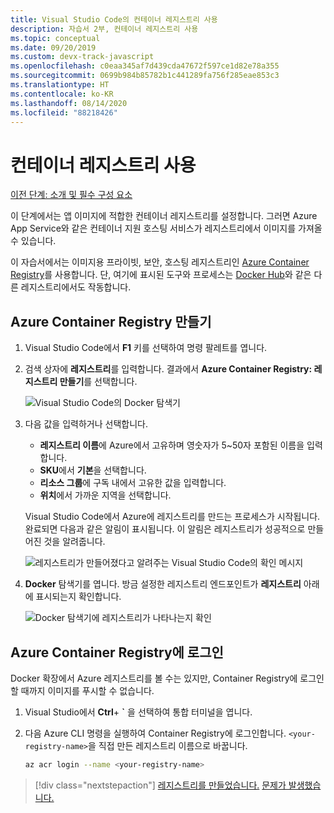 ```yaml
---
title: Visual Studio Code의 컨테이너 레지스트리 사용
description: 자습서 2부, 컨테이너 레지스트리 사용
ms.topic: conceptual
ms.date: 09/20/2019
ms.custom: devx-track-javascript
ms.openlocfilehash: c0eaa345af7d439cda47672f597ce1d82e78a355
ms.sourcegitcommit: 0699b984b85782b1c441289fa756f285eae853c3
ms.translationtype: HT
ms.contentlocale: ko-KR
ms.lasthandoff: 08/14/2020
ms.locfileid: "88218426"
---
```

# <a name="use-a-container-registry"></a>컨테이너 레지스트리 사용

[이전 단계: 소개 및 필수 구성 요소](tutorial-vscode-docker-node-01.md)

이 단계에서는 앱 이미지에 적합한 컨테이너 레지스트리를 설정합니다. 그러면 Azure App Service와 같은 컨테이너 지원 호스팅 서비스가 레지스트리에서 이미지를 가져올 수 있습니다.

이 자습서에서는 이미지용 프라이빗, 보안, 호스팅 레지스트리인 [Azure Container Registry](https://azure.microsoft.com/services/container-registry/)를 사용합니다. 단, 여기에 표시된 도구와 프로세스는 [Docker Hub](https://hub.docker.com/)와 같은 다른 레지스트리에서도 작동합니다.

## <a name="create-an-azure-container-registry"></a>Azure Container Registry 만들기

1. Visual Studio Code에서 **F1** 키를 선택하여 명령 팔레트를 엽니다.

1. 검색 상자에 **레지스트리**를 입력합니다. 결과에서 **Azure Container Registry: 레지스트리 만들기**를 선택합니다.

   ![Visual Studio Code의 Docker 탐색기](media/deploy-containers/docker-create-registry.jpg)

1. 다음 값을 입력하거나 선택합니다.

    - **레지스트리 이름**에 Azure에서 고유하며 영숫자가 5~50자 포함된 이름을 입력합니다.
    - **SKU**에서 **기본**을 선택합니다.
    - **리소스 그룹**에 구독 내에서 고유한 값을 입력합니다.
    - **위치**에서 가까운 지역을 선택합니다.

    Visual Studio Code에서 Azure에 레지스트리를 만드는 프로세스가 시작됩니다. 완료되면 다음과 같은 알림이 표시됩니다. 이 알림은 레지스트리가 성공적으로 만들어진 것을 알려줍니다.

   ![레지스트리가 만들어졌다고 알려주는 Visual Studio Code의 확인 메시지](media/deploy-containers/registry-created.jpg)

1. **Docker** 탐색기를 엽니다. 방금 설정한 레지스트리 엔드포인트가 **레지스트리** 아래에 표시되는지 확인합니다.

   ![Docker 탐색기에 레지스트리가 나타나는지 확인](media/deploy-containers/docker-explorer-registry.jpg)

## <a name="sign-in-to-azure-container-registry"></a>Azure Container Registry에 로그인

Docker 확장에서 Azure 레지스트리를 볼 수는 있지만, Container Registry에 로그인할 때까지 이미지를 푸시할 수 없습니다.

1. Visual Studio에서 **Ctrl**+ **`** 을 선택하여 통합 터미널을 엽니다.

1. 다음 Azure CLI 명령을 실행하여 Container Registry에 로그인합니다. `<your-registry-name>`을 직접 만든 레지스트리 이름으로 바꿉니다.

    ```bash
    az acr login --name <your-registry-name>
    ```

> [!div class="nextstepaction"]
> [레지스트리를 만들었습니다.](tutorial-vscode-docker-node-03.md) [문제가 발생했습니다.](https://www.research.net/r/PWZWZ52?tutorial=docker-extension&step=create-registry)
 